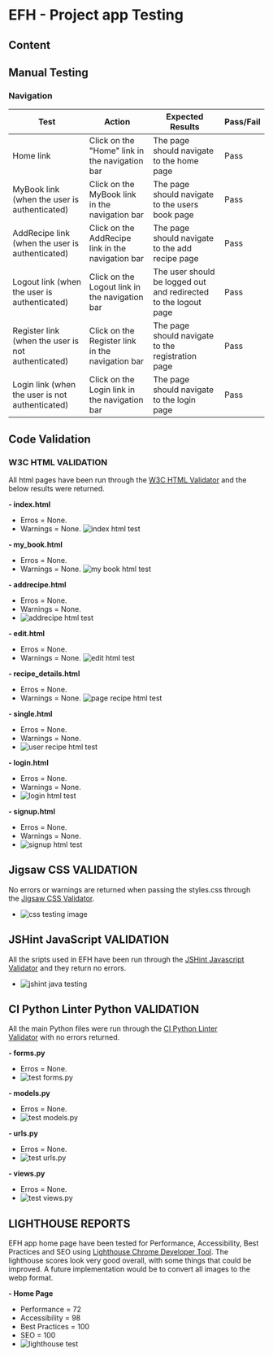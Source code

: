 # EFH - Project app Testing

## Content

## Manual Testing

### Navigation
| Test  | Action | Expected Results  | Pass/Fail |
| ------------- | ------------- | ------------- | ------------- |
| Home link  | Click on the "Home" link in the navigation bar  | The page should navigate to the home page  | Pass  |
| MyBook link (when the user is authenticated) | Click on the MyBook link in the navigation bar  | The page should navigate to the users book page  | Pass  |
| AddRecipe link (when the user is authenticated)  | Click on the AddRecipe link in the navigation bar  | The page should navigate to the add recipe page  | Pass  |
| Logout link (when the user is authenticated)  | Click on the Logout link in the navigation bar  | The user should be logged out and redirected to the logout page  | Pass  |
| Register link (when the user is not authenticated)  | Click on the Register link in the navigation bar  | The page should navigate to the registration page  | Pass  |
| Login link (when the user is not authenticated)  | Click on the Login link in the navigation bar  | The page should navigate to the login page  | Pass  |









## Code Validation

### W3C HTML VALIDATION
All html pages have been run through the [W3C HTML Validator](https://validator.w3.org/) and the below results were returned.

**- index.html**
* Erros = None.
* Warnings = None.
![index html test](Docs/Readme_images/testing/home_page_test_html.png)

**- my_book.html**
* Erros = None.
* Warnings = None.
![my book html test](Docs/Readme_images/testing/my_book_test_html.png)

**- addrecipe.html**
* Erros = None.
* Warnings = None.
* ![addrecipe html test](Docs/Readme_images/testing/added_recipe_test_html.png)

**- edit.html**
* Erros = None.
* Warnings = None.
![edit html test](Docs/Readme_images/testing/edit_recipe_test-html.png)

**- recipe_details.html**
* Erros = None.
* Warnings = None.
![page recipe html test](Docs/Readme_images/testing/page_recipe_test_html.png)

**- single.html**
* Erros = None.
* Warnings = None.
* ![user recipe html test](Docs/Readme_images/testing/user_recipe_details_html.png)

**- login.html**
* Erros = None.
* Warnings = None.
* ![login html test](Docs/Readme_images/testing/sign_in_test_html.png)

**- signup.html**
* Erros = None.
* Warnings = None.
* ![signup html test](Docs/Readme_images/testing/sign_up_test_html.png)

## Jigsaw CSS VALIDATION
No errors or warnings are returned when passing the styles.css through the [Jigsaw CSS Validator](https://jigsaw.w3.org/css-validator/).

* ![css testing image](Docs/Readme_images/testing/css_validator_test_results.png)

## JSHint JavaScript VALIDATION
All the sripts used in EFH have been run through the [JSHint Javascript Validator](https://jshint.com/) and they return no errors.

* ![jshint java testing](Docs/Readme_images/testing/jshint_test_result.png)

## CI Python Linter Python VALIDATION 
All the main Python files were run through the [CI Python Linter Validator](https://pep8ci.herokuapp.com/) with no errors returned.

**- forms.py**
* Erros = None.
* ![test forms.py](Docs/Readme_images/testing/forms_test_python.png)

**- models.py**
* Erros = None.
* ![test models.py](Docs/Readme_images/testing/models_test_python.png)

**- urls.py**
* Erros = None.
* ![test urls.py](Docs/Readme_images/testing/ursl_test_python.png)

**- views.py**
* Erros = None.
* ![test views.py](Docs/Readme_images/testing/views_test_python.png)

## LIGHTHOUSE REPORTS
EFH app home page have been tested for Performance, Accessibility, Best Practices and SEO using [Lighthouse Chrome Developer Tool](https://developer.chrome.com/docs/lighthouse/overview/).
The lighthouse scores look very good overall, with some things that could be improved. A future implementation would be to convert all images to the webp format.

**- Home Page**
* Performance = 72
* Accessibility = 98
* Best Practices = 100
* SEO = 100
* ![lighthouse test](Docs/Readme_images/testing/lighthouse_test_homepage.png)
